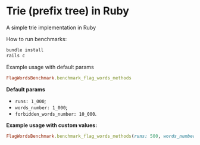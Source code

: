 # Trie (prefix tree) in Ruby

A simple trie implementation in Ruby

How to run benchmarks:
```bash
bundle install
rails c
```
Example usage with default params
```rb
FlagWordsBenchmark.benchmark_flag_words_methods
```
**Default params**
- `runs: 1_000`;
- `words_number: 1_000`;
- `forbidden_words_number: 10_000`.

**Example usage with custom values:**
```rb
FlagWordsBenchmark.benchmark_flag_words_methods(runs: 500, words_number: 600, forbidden_words_number: 10_000)
```
